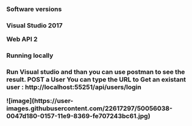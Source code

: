 <h3>Software versions<h3>
  <p>Visual Studio 2017 </p>
  <p>Web API 2</p>
  
<h3>Running locally<h3>
  <p>Run Visual studio and than you can use postman to see the result.
  POST a User
  You can type the URL  to Get an existant user :
  http://localhost:55251/api/users/login </p>
 ![image](https://user-images.githubusercontent.com/22617297/50056038-0047d180-0157-11e9-8369-fe707243bc61.jpg)


